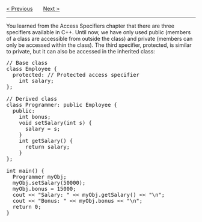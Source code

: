<a href="/Classes/Inheritance/Multiple.md">&lt; Previous</a>
&nbsp;&nbsp;&nbsp;&nbsp;&nbsp;
<a href="/Classes/Polymorphism.md">Next &gt;</a>
<hr>
You learned from the Access Specifiers chapter that there are three specifiers available in C++. Until now, we have only used public (members of a class are accessible from outside the class) and private (members can only be accessed within the class). The third specifier, protected, is similar to private, but it can also be accessed in the inherited class:
<pre>
// Base class
class Employee {
  protected: // Protected access specifier
    int salary;
};<br>
// Derived class
class Programmer: public Employee {
  public:
    int bonus;
    void setSalary(int s) {
      salary = s;
    }
    int getSalary() {
      return salary;
    }
};<br>
int main() {
  Programmer myObj;
  myObj.setSalary(50000);
  myObj.bonus = 15000;
  cout &lt;&lt; "Salary: " &lt;&lt; myObj.getSalary() &lt;&lt; "\n";
  cout &lt;&lt; "Bonus: " &lt;&lt; myObj.bonus &lt;&lt; "\n";
  return 0;
}
</pre>
